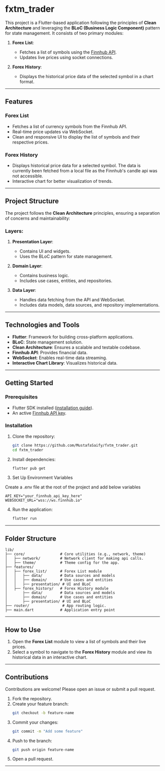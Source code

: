 # fxtm_trader

This project is a Flutter-based application following the principles of **Clean Architecture** and leveraging the **BLoC (Business Logic Component)** pattern for state management. It consists of two primary modules:

1. **Forex List**:
   - Fetches a list of symbols using the [Finnhub API](https://finnhub.io/).
   - Updates live prices using socket connections.

2. **Forex History**:
   - Displays the historical price data of the selected symbol in a chart format.

---

## Features

### Forex List
- Fetches a list of currency symbols from the Finnhub API.
- Real-time price updates via WebSocket.
- Clean and responsive UI to display the list of symbols and their respective prices.

### Forex History
- Displays historical price data for a selected symbol. The data is currently been fetched from a local file as the Finnhub's candle api was not accessible.
- Interactive chart for better visualization of trends.

---

## Project Structure

The project follows the **Clean Architecture** principles, ensuring a separation of concerns and maintainability:

### Layers:

1. **Presentation Layer**:
   - Contains UI and widgets.
   - Uses the BLoC pattern for state management.

2. **Domain Layer**:
   - Contains business logic.
   - Includes use cases, entities, and repositories.

3. **Data Layer**:
   - Handles data fetching from the API and WebSocket.
   - Includes data models, data sources, and repository implementations.

---

## Technologies and Tools
- **Flutter**: Framework for building cross-platform applications.
- **BLoC**: State management solution.
- **Clean Architecture**: Ensures a scalable and testable codebase.
- **Finnhub API**: Provides financial data.
- **WebSocket**: Enables real-time data streaming.
- **Interactive Chart Library**: Visualizes historical data.

---

## Getting Started

### Prerequisites
- Flutter SDK installed ([installation guide](https://flutter.dev/docs/get-started/install)).
- An active [Finnhub API key](https://finnhub.io/).

### Installation
1. Clone the repository:
   ```bash
   git clone https://github.com/MustafaSaify/fxtm_trader.git
   cd fxtm_trader
   ```

2. Install dependencies:
   ```bash
   flutter pub get
   ```

3. Set Up Environment Variables

Create a .env file at the root of the project and add below variables

```API_HOST="https://finnhub.io/api/v1"
API_KEY="your_finnhub_api_key_here"
WEBSOCKET_URL="wss://ws.finnhub.io"
```

4. Run the application:
   ```bash
   flutter run
   ```

---

## Folder Structure

```
lib/
├── core/                # Core utilities (e.g., network, theme)
│   ├── network/         # Network client for making api calls.
│   ├── theme/           # Theme config for the app.
├── features/
│   ├── forex_list/      # Forex List module
│   │   ├── data/        # Data sources and models
│   │   ├── domain/      # Use cases and entities
│   │   ├── presentation/ # UI and BLoC
│   ├── forex_history/   # Forex History module
│       ├── data/        # Data sources and models
│       ├── domain/      # Use cases and entities
│       ├── presentation/ # UI and BLoC
├── router/               # App routing logic.
├── main.dart            # Application entry point
```

---

## How to Use

1. Open the **Forex List** module to view a list of symbols and their live prices.
2. Select a symbol to navigate to the **Forex History** module and view its historical data in an interactive chart.

---

## Contributions

Contributions are welcome! Please open an issue or submit a pull request.

1. Fork the repository.
2. Create your feature branch:
   ```bash
   git checkout -b feature-name
   ```
3. Commit your changes:
   ```bash
   git commit -m "Add some feature"
   ```
4. Push to the branch:
   ```bash
   git push origin feature-name
   ```
5. Open a pull request.

---

 
